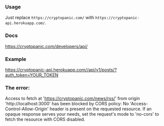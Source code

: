 ### Usage

Just replace `https://cryptopanic.com/` with `https://cryptopanic-api.herokuapp.com/`.


### Docs

https://cryptopanic.com/developers/api/


### Example

https://cryptopanic-api.herokuapp.com//api/v1/posts/?auth_token=YOUR_TOKEN


### The error:

Access to fetch at 'https://cryptopanic.com/news/rss/' from origin 'http://localhost:3000' has been blocked by CORS policy: No 'Access-Control-Allow-Origin' header is present on the requested resource. If an opaque response serves your needs, set the request's mode to 'no-cors' to fetch the resource with CORS disabled.
